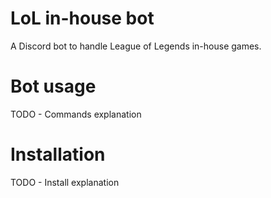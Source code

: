 # LoL in-house bot
A Discord bot to handle League of Legends in-house games.

# Bot usage
TODO - Commands explanation

# Installation
TODO - Install explanation
